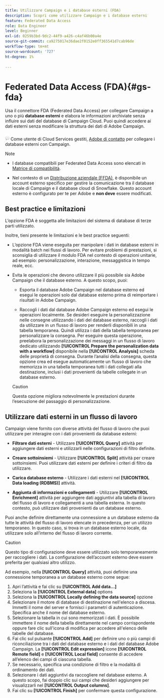 ```yaml
---
title: Utilizzare Campaign e i database esterni (FDA)
description: Scopri come utilizzare Campaign e i database esterni
feature: Federated Data Access
role: Data Engineer
level: Beginner
exl-id: 0259b3bd-9dc2-44f9-a426-c4af46b00a4e
source-git-commit: ca9275017e36dae2f0152e0ff365541d7cab96de
workflow-type: tm+mt
source-wordcount: '727'
ht-degree: 1%

---
```


# Federated Data Access (FDA){#gs-fda}

Usa il connettore FDA (Federated Data Access) per collegare Campaign a uno o più **database esterni** e elabora le informazioni archiviate senza influire sui dati del database di Campaign Cloud. Puoi quindi accedere ai dati esterni senza modificare la struttura dei dati di Adobe Campaign.

![](../assets/do-not-localize/speech.png)   Come utente di Cloud Services gestiti, [Adobe di contatto](../start/campaign-faq.md#support) per collegare i database esterni con Campaign.


>[!NOTE]
>
>* I database compatibili per Federated Data Access sono elencati in [Matrice di compatibilità](../start/compatibility-matrix.md).
>
>* Nel contesto di un [Distribuzione aziendale (FFDA)](../architecture/enterprise-deployment.md), è disponibile un account esterno specifico per gestire la comunicazione tra il database locale di Campaign e il database cloud di Snowflake. Questo account esterno è configurato per te per Adobe e **non deve** essere modificati.
>



## Best practice e limitazioni

L’opzione FDA è soggetta alle limitazioni del sistema di database di terze parti utilizzato.

Inoltre, tieni presente le limitazioni e le best practice seguenti:

* L’opzione FDA viene eseguita per manipolare i dati in database esterni in modalità batch nei flussi di lavoro. Per evitare problemi di prestazioni, si sconsiglia di utilizzare il modulo FDA nel contesto di operazioni unitarie, ad esempio: personalizzazione, interazione, messaggistica in tempo reale, ecc.

* Evita le operazioni che devono utilizzare il più possibile sia Adobe Campaign che il database esterno. A questo scopo, puoi:

   * Esporta il database Adobe Campaign nel database esterno ed esegui le operazioni solo dal database esterno prima di reimportare i risultati in Adobe Campaign.

   * Raccogli i dati dal database Adobe Campaign esterno ed esegui le operazioni localmente.
   Se desideri eseguire la personalizzazione nelle consegne utilizzando i dati del database esterno, raccogli i dati da utilizzare in un flusso di lavoro per renderli disponibili in una tabella temporanea. Quindi utilizza i dati della tabella temporanea per personalizzare la consegna. Per eseguire questa operazione, preelabora la personalizzazione dei messaggi in un flusso di lavoro dedicato utilizzando **[!UICONTROL Prepare the personalization data with a workflow]** disponibile nella **[!UICONTROL Analysis]** scheda delle proprietà di consegna. Durante l’analisi della consegna, questa opzione crea ed esegue automaticamente un flusso di lavoro che memorizza in una tabella temporanea tutti i dati collegati alla destinazione, inclusi i dati provenienti da tabelle collegate in un database esterno.

   >[!CAUTION]
   >
   >Questa opzione migliora notevolmente le prestazioni durante l’esecuzione del passaggio di personalizzazione.


## Utilizzare dati esterni in un flusso di lavoro

Campaign viene fornito con diverse attività del flusso di lavoro che puoi utilizzare per interagire con i dati provenienti da database esterni:

* **Filtrare dati esterni** - Utilizzare **[!UICONTROL Query]** attività per aggiungere dati esterni e utilizzarli nelle configurazioni di filtro definite.

* **Creare sottoinsiemi** - Utilizzare **[!UICONTROL Split]** attività per creare sottoinsiemi. Puoi utilizzare dati esterni per definire i criteri di filtro da utilizzare.

* **Carica database esterno** - Utilizzare i dati esterni nel **[!UICONTROL Data loading (RDBMS)]** attività.

* **Aggiunta di informazioni e collegamenti** - Utilizzare **[!UICONTROL Enrichment]** attività per aggiungere dati aggiuntivi alla tabella di lavoro del flusso di lavoro e collegamenti a una tabella esterna. In questo contesto, può utilizzare dati provenienti da un database esterno.

Puoi anche definire direttamente una connessione a un database esterno da tutte le attività del flusso di lavoro elencate in precedenza, per un utilizzo temporaneo. In questo caso, si trova in un database esterno locale, da utilizzare solo all’interno del flusso di lavoro corrente.

>[!CAUTION]
>
>Questo tipo di configurazione deve essere utilizzato solo temporaneamente per raccogliere i dati. La configurazione dell’account esterno deve essere preferita per qualsiasi altro utilizzo.

Ad esempio, nella **[!UICONTROL Query]** attività, puoi definire una connessione temporanea a un database esterno come segue:

1. Apri l’attività e fai clic su **[!UICONTROL Add data...]**
1. Seleziona la **[!UICONTROL External data]** options
1. Seleziona la **[!UICONTROL Locally defining the data source]** opzione
1. Selezionare il motore di database di destinazione nell&#39;elenco a discesa. Immetti il nome del server e fornisci i parametri di autenticazione. Specifica anche il nome del database esterno.
1. Selezionare la tabella in cui sono memorizzati i dati. È possibile immettere il nome della tabella direttamente nel campo corrispondente oppure fare clic sull&#39;icona di modifica per accedere all&#39;elenco delle tabelle del database.
1. Fai clic sul pulsante **[!UICONTROL Add]** per definire uno o più campi di riconciliazione tra i dati del database esterno e i dati del database Adobe Campaign. La **[!UICONTROL Edit expression]** icone **[!UICONTROL Remote field]** e **[!UICONTROL Local field]** consente di accedere all’elenco dei campi di ciascuna tabella.
1. Se necessario, specifica una condizione di filtro e la modalità di ordinamento dei dati.
1. Selezionare i dati aggiuntivi da raccogliere nel database esterno. A questo scopo, fai doppio clic sui campi che desideri aggiungere per visualizzarli nel **[!UICONTROL Output columns]**.
1. Fai clic su **[!UICONTROL Finish]** per confermare questa configurazione.
